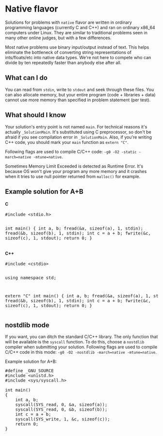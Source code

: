 # Native flavor

Solutions for problems with `native` flavor
are written in ordinary programming languages
(currently C and C++) and ran on ordinary
x86_64 computers under Linux. They are similar
to traditional problems seen in many other online 
judges, but with a few differences.

Most native problems use binary
input/output instead of text. This helps eliminate
the bottleneck of converting string representations
of ints/floats/etc into native data types.
We're not here to compete who can divide by ten
repeatedly faster than anybody else after all.

## What can I do

You can read from `stdin`, write to `stdout` and seek through these files.
You can also allocate memory, but your entire program
(code + libraries + data) cannot use more memory
than specified in problem statement (per test).

## What should I know

Your solution's entry point is not named `main`.
For technical reasons it's actually `_SolutionMain`.
It's substituted using C preprocessor, so don't be
afraid if you see compilation error in `_SolutionMain`.
Also, if you're writing C++ code, you should mark your
`main` function as `extern "C"`.

Following flags are used to compile C/C++ code:
`-g0 -O2 -static -march=native -mtune=native`.

Sometimes Memory Limit Exceeded is detected as
Runtime Error. It's because OS won't give your program
any more memory and it crashes when it tries to use
null pointer returned from `malloc()` for example.

## Example solution for A+B

<div class="row">
<div class="col-sm-6">
<h4>C</h4>
<pre>
#include &lt;stdio.h&gt;

int main()
{
    int a, b;
    fread(&a, sizeof(a), 1, stdin);
    fread(&b, sizeof(b), 1, stdin);
    int c = a + b;
    fwrite(&c, sizeof(c), 1, stdout);
    return 0;
}
</pre>
</div>

<div class="col-sm-6">
<h4>C++</h4>
<pre>
#include &lt;cstdio&gt;

using namespace std;

extern "C"
int main()
{
    int a, b;
    fread(&a, sizeof(a), 1, stdin);
    fread(&b, sizeof(b), 1, stdin);
    int c = a + b;
    fwrite(&c, sizeof(c), 1, stdout);
    return 0;
}
</pre>
</div>
</div>

## nostdlib mode

If you want, you can ditch the standard C/C++ library.
The only function that will be available is the
`syscall` function. To do this, choose a `nostdlib`
compiler when submitting your solution.
Following flags are used to compile C/C++ 
code in this mode:
`-g0 -O2 -nostdlib -march=native -mtune=native`.

Example solution for A+B:

<pre>
#define _GNU_SOURCE
#include &lt;unistd.h&gt;
#include &lt;sys/syscall.h&gt;

int main()
{
    int a, b;
    syscall(SYS_read, 0, &a, sizeof(a));
    syscall(SYS_read, 0, &b, sizeof(b));
    int c = a + b;
    syscall(SYS_write, 1, &c, sizeof(c));
    return 0;
}
</pre>

